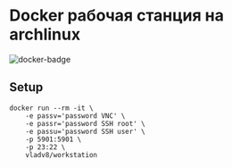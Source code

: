 # Docker рабочая станция на archlinux

![docker-badge](http://dockeri.co/image/vladv8/workstation)

## Setup

	docker run --rm -it \
        -e passv='password VNC' \
        -e passr='password SSH root' \
        -e passu='password SSH user' \
        -p 5901:5901 \
        -p 23:22 \
        vladv8/workstation

